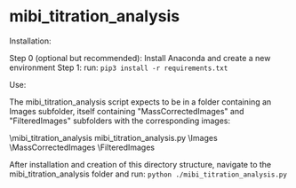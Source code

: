 # mibi_titration_analysis

Installation:

Step 0 (optional but recommended): Install Anaconda and create a new environment
Step 1: run: `pip3 install -r requirements.txt`

Use:

The mibi_titration_analysis script expects to be in a folder containing an Images subfolder, itself containing "MassCorrectedImages" and "FilteredImages" subfolders with the corresponding images:

\mibi_titration_analysis 
    mibi_titration_analysis.py
    \Images
        \MassCorrectedImages
        \FilteredImages

After installation and creation of this directory structure, navigate to the mibi_titration_analysis folder and run: `python ./mibi_titration_analysis.py`
